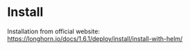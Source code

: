 # Install

Installation from official website: https://longhorn.io/docs/1.6.1/deploy/install/install-with-helm/
